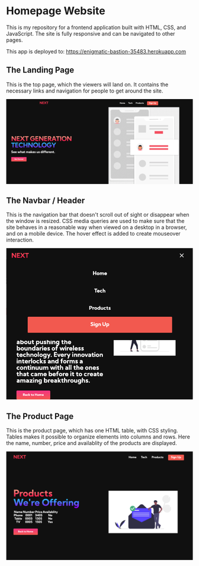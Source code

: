 # Homepage Website

This is my repository for a frontend application built with HTML, CSS, and JavaScript. The site is fully responsive and can be navigated to other pages.

This app is deployed to: https://enigmatic-bastion-35483.herokuapp.com

## The Landing Page

This is the top page, which the viewers will land on. It contains the necessary links and navigation for people to get around the site.

![rm1](/images/rm1.png)

## The Navbar / Header

This is the navigation bar that doesn't scroll out of sight or disappear when the window is resized. CSS media queries are used to make sure that the site behaves in a reasonable way when viewed on a desktop in a browser, and on a mobile device. The hover effect is added to create mouseover interaction.

![rm2](/images/rm2.png)

## The Product Page

This is the product page, which has one HTML table, with CSS styling. Tables makes it possible to organize elements into columns and rows. Here the name, number, price and availablity of the products are displayed.

![rm3](/images/rm3.png)
